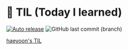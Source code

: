 # 📝 TIL (Today I learned)
[![Auto release](https://github.com/haeyoon706/TIL/actions/workflows/deploy.yml/badge.svg)](https://github.com/haeyoon706/TIL/actions/workflows/deploy.yml)
![GitHub last commit (branch)](https://img.shields.io/github/last-commit/haeyoon706/TIL/main)

<a href="https://haeyoon706.github.io/TIL" target="_blank">haeyoon's TIL</a>


